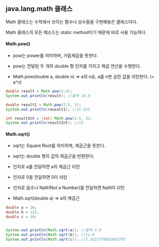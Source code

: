 ## java.lang.math 클래스

Math 클래스는 수학에서 쓰이는 함수나 상수들을 구현해놓은 클래스이다.

Math 클래스의 모든 메소드는 static method이기 때문에 바로 사용 가능하다.

#### Math.pow()

* pow는 power를 의미하며, 거듭제곱을 뜻한다. 

* pow는 전달된 두 개의 double 형 인자를 가지고 제곱 연산을 수행한다.

+ Math.pow(double a, double n) => a의 n승, a를 n번 곱한 값을 리턴한다. (= a^n)

```java
double result = Math.pow(2,4);
System.out.println(result); //출력 16.0

double result1 = Math.pow(2.5, 3);
System.out.println(reusult1); //15.625

int resultInt = (int) Math.pow(2.5, 3);
System.out.println(resultInt); //15
```


#### Math.sqrt()

* sqrt는 Square Root를 의미하며, 제곱근을 뜻한다.

* sqrt는 double 형의 값의 제곱근을 반환한다.

* 인자로 a를 전달하면 a의 제곱근 리턴

* 인자로 0을 전달하면 0이 리턴

* 인자로 음수나 NaN(Not a Number)를 전달하면 NaN이 리턴

+ Math.sqrt(double a) => a의 제곱근

```java
double a = 16;
double b = 121;
double c = 10;


System.out.println(Math.sqrt(a)); //출력 4.0
System.out.println(Math.sqrt(b)); //11.0
System.out.println(Math.sqrt(c)); //3.1622776601683795
```
